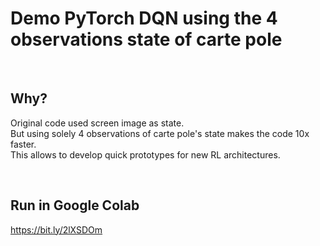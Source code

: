

# Demo PyTorch DQN using the 4 observations state of carte pole

<br>

## Why?<br>
Original code used screen image as state. <br>
But using solely 4 observations of carte pole's state makes the code 10x faster. <br>
This allows to develop quick prototypes for new RL architectures.<br>


<br>


## Run in Google Colab <br>
https://bit.ly/2lXSDOm

